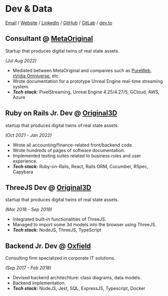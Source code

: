 # Dev & Data

[Email](mailto:israel.dynamics@gmail.com) 
/ [Website](https://i-assis.github.io/home) 
/ [LinkedIn](https://www.linkedin.com/in/israel-assis-77105257/) 
/ [GitHub](https://github.com/i-assis/)
/ [GitLab](https://gitlab.com/i-assis/) 
/ [dev.to](https://dev.to/iassis)

## **Consultant** @ [MetaOriginal](https://www.linkedin.com/company/metaoriginal/)

Startup that produces digital twins of real state assets.

_(Jul Aug 2022)_
 
  - Mediated between MetaOriginal and companies
  such as [PureWeb](https://www.pureweb.com/), [nVidia Omniverse](https://www.nvidia.com/en-us/omniverse/), etc.
  - Wrote documentation for a prototype Unreal Engine real-time streaming system.
  - **_Tech stack:_** PixelStreaming, Unreal Engine 4.25/4.27/5, GCloud, AWS, Azure

## **Ruby on Rails Jr. Dev** @ [Original3D](https://www.linkedin.com/company/original-3d/about/)

startup that produces digital twins of real state assets.

_(Oct 2021 - Jan 2022)_
  
  - Wrote all accounting/finance-related front/backend code.  
  - Wrote hundreds of pages of software documentation.
  - Implemented testing suites related to business rules and user experience.
  - **_Tech stack:_** Ruby-on-Rails, React, Rails ORM, Cucumber, RSpec, Capybara

## **ThreeJS Dev** @ [Original3D](https://www.linkedin.com/company/original-3d/about/)

startup that produces digital twins of real state assets.

_(Mar 2018 - Sep 2019)_
  
  - Integrated built-in functionalities of ThreeJS.
  - Managed to import some 3d models into the browser using ThreeJS.
  - **_Tech stack:_** NodeJS, ThreeJS, TypeScript 

## **Backend Jr. Dev** @ [Oxfield](https://www.linkedin.com/company/oxfield/about/)

Consulting firm specialized in corporate IT solutions.

_(Sep 2017 - Feb 2018)_

  - Devised backend architechture: class diagrams, data models.  
  - Backend implementation.
  - **_Tech stack:_** NodeJS, Jest, SQL, ExpressJS, Typescript, Docker
 